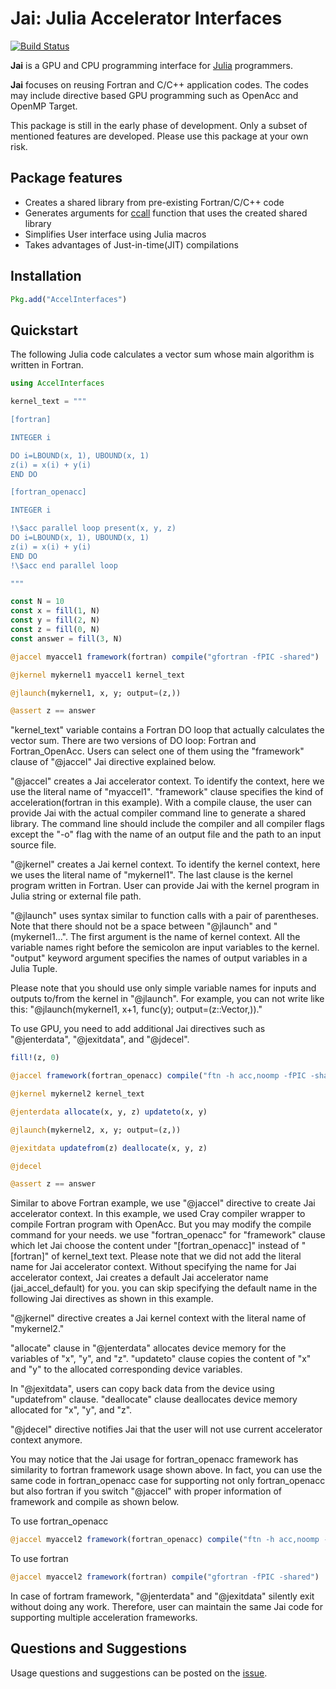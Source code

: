 # Jai: Julia Accelerator Interfaces

[![Build Status](https://github.com/grnydawn/AccelInterfaces.jl/actions/workflows/CI.yml/badge.svg?branch=main)](https://github.com/grnydawn/AccelInterfaces.jl/actions/workflows/CI.yml?query=branch%3Amain)

**Jai** is a GPU and CPU programming interface for [Julia](http://julialang.org/) programmers.

**Jai** focuses on reusing Fortran and C/C++ application codes. The codes may include directive based GPU programming such as OpenAcc and OpenMP Target.

This package is still in the early phase of development. Only a subset of mentioned features are developed. Please use this package at your own risk.

## Package features

- Creates a shared library from pre-existing Fortran/C/C++ code
- Generates arguments for [ccall](https://docs.julialang.org/en/v1/base/c/#ccall) function that uses the created shared library
- Simplifies User interface using Julia macros
- Takes advantages of Just-in-time(JIT) compilations

## Installation

```julia
Pkg.add("AccelInterfaces")
```

## Quickstart

The following Julia code calculates a vector sum whose main algorithm is written in Fortran.

```julia
using AccelInterfaces

kernel_text = """

[fortran]

INTEGER i

DO i=LBOUND(x, 1), UBOUND(x, 1)
z(i) = x(i) + y(i)
END DO

[fortran_openacc]

INTEGER i

!\$acc parallel loop present(x, y, z)
DO i=LBOUND(x, 1), UBOUND(x, 1)
z(i) = x(i) + y(i)
END DO
!\$acc end parallel loop

"""

const N = 10
const x = fill(1, N)
const y = fill(2, N)
const z = fill(0, N)
const answer = fill(3, N)

@jaccel myaccel1 framework(fortran) compile("gfortran -fPIC -shared")

@jkernel mykernel1 myaccel1 kernel_text

@jlaunch(mykernel1, x, y; output=(z,))

@assert z == answer
```

"kernel_text" variable contains a Fortran DO loop that actually calculates the vector sum. There are two versions of DO loop: Fortran and Fortran_OpenAcc. Users can select one of them using the "framework" clause of "@jaccel" Jai directive explained below.

"@jaccel" creates a Jai accelerator context. To identify the context, here we use the literal name of "myaccel1". "framework" clause specifies the kind of acceleration(fortran in this example). With a compile clause, the user can provide Jai with the actual compiler command line to generate a shared library. The command line should include the compiler and all compiler flags except the "-o" flag with the name of an output file and the path to an input source file.

"@jkernel" creates a Jai kernel context. To identify the kernel context, here we uses the literal name of "mykernel1". The last clause is the kernel program written in Fortran. User can provide Jai with the kernel program in Julia string or external file path.

"@jlaunch" uses syntax similar to function calls with a pair of parentheses. Note that there should not be a space between "@jlaunch" and "(mykernel1...". The first argument is the name of kernel context. All the variable names right before the semicolon are input variables to the kernel. "output" keyword argument specifies the names of output variables in a Julia Tuple.

Please note that you should use only simple variable names for inputs and outputs to/from the kernel in "@jlaunch". For example, you can not write like this: "@jlaunch(mykernel1, x+1, func(y); output=(z::Vector,))."


To use GPU, you need to add additional Jai directives such as "@jenterdata", "@jexitdata", and "@jdecel". 

```julia
fill!(z, 0)

@jaccel framework(fortran_openacc) compile("ftn -h acc,noomp -fPIC -shared")

@jkernel mykernel2 kernel_text

@jenterdata allocate(x, y, z) updateto(x, y)

@jlaunch(mykernel2, x, y; output=(z,))

@jexitdata updatefrom(z) deallocate(x, y, z)

@jdecel

@assert z == answer
```

Similar to above Fortran example, we use "@jaccel" directive to create Jai accelerator context. In this example, we used Cray compiler wrapper to compile Fortran program with OpenAcc. But you may modify the compile command for your needs. we use "fortran_openacc" for "framework" clause which let Jai choose the content under "[fortran_openacc]" instead of "[fortran]" of kernel_text text. Please note that we did not add the literal name for Jai accelerator context. Without specifying the name for Jai accelerator context, Jai creates a default Jai accelerator name (jai_accel_default) for you. you can skip specifying the default name in the following Jai directives as shown in this example.

"@jkernel" directive creates a Jai kernel context with the literal name of "mykernel2."

"allocate" clause in "@jenterdata" allocates device memory for the variables of "x", "y", and "z". "updateto" clause copies the content of "x" and "y" to the allocated corresponding device variables.

In "@jexitdata", users can copy back data from the device using "updatefrom" clause. "deallocate" clause deallocates device memory allocated for "x", "y", and "z".

"@jdecel" directive notifies Jai that the user will not use current accelerator context anymore.

You may notice that the Jai usage for fortran_openacc framework has similarity to fortran framework usage shown above. In fact, you can use the same code in fortran_openacc case for supporting not only fortran_openacc but also fortran if you switch "@jaccel" with proper information of framework and compile as shown below.

To use fortran_openacc
```julia
@jaccel myaccel2 framework(fortran_openacc) compile("ftn -h acc,noomp -fPIC -shared")
```

To use fortran
```julia
@jaccel myaccel2 framework(fortran) compile("gfortran -fPIC -shared")
```

In case of fortram framework, "@jenterdata" and "@jexitdata" silently exit without doing any work. Therefore, user can maintain the same Jai code for supporting multiple acceleration frameworks.

## Questions and Suggestions

Usage questions and suggestions can be posted on the [issue](https://github.com/grnydawn/AccelInterfaces.jl/issues).
